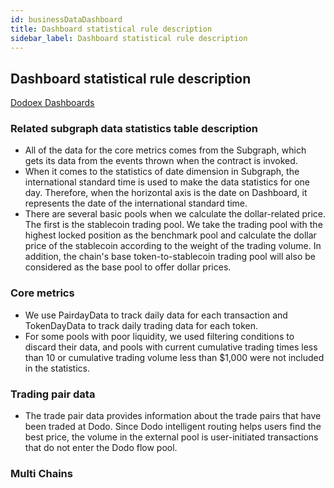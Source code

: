 ```yaml
---
id: businessDataDashboard
title: Dashboard statistical rule description
sidebar_label: Dashboard statistical rule description
---
```


## Dashboard statistical rule description
[Dodoex Dashboards](https://app.dodoex.io/dashboard)

### Related subgraph data statistics table description
 - All of the data for the core metrics comes from the Subgraph, which gets its data from the events thrown when the contract is invoked.
 - When it comes to the statistics of date dimension in Subgraph, the international standard time is used to make the data statistics for one day. Therefore, when the horizontal axis is the date on Dashboard, it represents the date of the international standard time.
 - There are several basic pools when we calculate the dollar-related price. The first is the stablecoin trading pool. We take the trading pool with the highest locked position as the benchmark pool and calculate the dollar price of the stablecoin according to the weight of the trading volume. In addition, the chain's base token-to-stablecoin trading pool will also be considered as the base pool to offer dollar prices.

### Core metrics
 - We use PairdayData to track daily data for each transaction and TokenDayData to track daily trading data for each token.
 - For some pools with poor liquidity, we used filtering conditions to discard their data, and pools with current cumulative trading times less than 10 or cumulative trading volume less than $1,000 were not included in the statistics.

### Trading pair data
 - The trade pair data provides information about the trade pairs that have been traded at Dodo. Since Dodo intelligent routing helps users find the best price, the volume in the external pool is user-initiated transactions that do not enter the Dodo flow pool.

### Multi Chains
